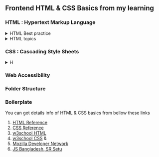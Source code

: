 ##  Frontend HTML & CSS Basics from my learning

### HTML : Hypertext Markup Language

<details>
  <summary>HTML Best practice</summary>
  
* BEM (Block Element Modifier)
* Semantic HTML
* HTML Best practice by Kyo Nagashima, check [HTML Best Practice](https://github.com/hail2u/html-best-practices)

</details>

<details>
  <summary>HTML topics</summary>

* HTML Form
* HTML Attributes
* HTML tag Elements
	* Block & inline elements
	* meta tags
	* self closing elements
* HTML Inputs
	
</details>

###  CSS : Cascading Style Sheets

<details>
  <summary>H</summary>

* V
	
</details>

### Web Accessibility
### Folder Structure
### Boilerplate

You can get details info of HTML & CSS basics from bellow these links

1. [HTML Reference](https://htmlreference.io/)
2. [CSS Reference](https://cssreference.io/)
3. [w3school HTML](https://www.w3schools.com/html/default.asp) 
4. [w3school CSS](https://www.w3schools.com/css/default.asp) &
5. [Mozilla Developer Network](https://developer.mozilla.org/en-US/)
6. [JS Bangladesh, SR Setu](https://www.youtube.com/playlist?list=PL4iFnndHldugVWLTCHxJPhvKxJPDeYIGa)